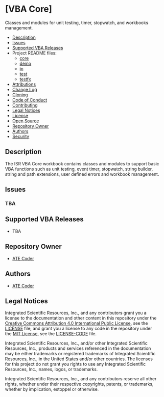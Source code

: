 # [VBA Core]

Classes and modules for unit testing, timer, stopwatch, and workbooks management.

* [Description](#Description)
* [Issues](#Issues)
* [Supported VBA Releases](#Supported-VBA-Releases)
* Project README files:
  * [core](/src/core/readme.md)
  * [demo](/src/demo/readme.md)
  * [io](/src/io/readme.md)
  * [test](/src/test/readme.md)
  * [testfx](/src/testfx/readme.md)
* [Attributions](Attributions.md)
* [Change Log](changelog.md#change-log)
* [Cloning](Cloning.md)
* [Code of Conduct](code_of_conduct.md)
* [Contributing](contributing.md)
* [Legal Notices](#legal-notices)
* [License](LICENSE)
* [Open Source](Open-Source.md)
* [Repository Owner](#Repository-Owner)
* [Authors](#Authors)
* [Security](security.md)

## Description

The ISR VBA Core workbook contains classes and modules to support basic VBA functions such as unit testing, event timer, stopwatch, string builder, string and path extensions, user defined errors and workbook management.

## Issues

### TBA

## Supported VBA Releases

* TBA

## Repository Owner
* [ATE Coder]

<a name="Authors"></a>
## Authors
* [ATE Coder]  

<a name="legal-notices"></a>
## Legal Notices

Integrated Scientific Resources, Inc., and any contributors grant you a license to the documentation and other content in this repository under the [Creative Commons Attribution 4.0 International Public License], see the [LICENSE](./LICENSE) file, and grant you a license to any code in the repository under the [MIT License], see the [LICENSE-CODE](./LICENSE-CODE) file.

Integrated Scientific Resources, Inc., and/or other Integrated Scientific Resources, Inc., products and services referenced in the documentation may be either trademarks or registered trademarks of Integrated Scientific Resources, Inc., in the United States and/or other countries. The licenses for this project do not grant you rights to use any Integrated Scientific Resources, Inc., names, logos, or trademarks.

Integrated Scientific Resources, Inc., and any contributors reserve all other rights, whether under their respective copyrights, patents, or trademarks, whether by implication, estoppel or otherwise.

[Creative Commons Attribution 4.0 International Public License]:(https://creativecommons.org/licenses/by/4.0/legalcode)
[MIT License]:(https://opensource.org/licenses/MIT)
 
[ATE Coder]: https://www.IntegratedScientificResources.com

[VBA MVVM]: https://github.com/ATECoder/vba.mvvm.git

